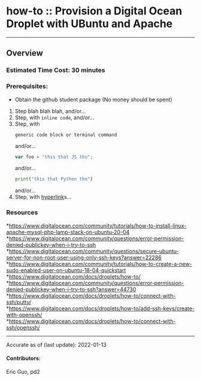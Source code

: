 # how-to :: Provision a Digital Ocean Droplet with UBuntu and Apache 
---
## Overview


### Estimated Time Cost: 30 minutes

### Prerequisites:
- Obtain the github student package (No money should be spent) 

1. Step blah blah blah, and/or...
1. Step, with `inline code`, and/or...
1. Step, with
    ```
    generic code block or terminal command
    ```
   and/or...
    ```javascript
    var foo = "this that JS tho";
    ```
   and/or...
    ```python
    print("this that Python tho")
    ```
   and/or...
1. Step, with [hyperlink](https://xkcd.com)s...


### Resources
*https://www.digitalocean.com/community/tutorials/how-to-install-linux-apache-mysql-php-lamp-stack-on-ubuntu-20-04  
*https://www.digitalocean.com/community/questions/error-permission-denied-publickey-when-i-try-to-ssh  
*https://www.digitalocean.com/community/questions/secure-ubuntu-server-for-non-root-user-using-only-ssh-keys?answer=22286  
*https://www.digitalocean.com/community/tutorials/how-to-create-a-new-sudo-enabled-user-on-ubuntu-18-04-quickstart  
*https://www.digitalocean.com/docs/droplets/how-to/  
*https://www.digitalocean.com/community/questions/error-permission-denied-publickey-when-i-try-to-ssh?answer=44730  
*https://www.digitalocean.com/docs/droplets/how-to/connect-with-ssh/putty/  
*https://www.digitalocean.com/docs/droplets/how-to/add-ssh-keys/create-with-openssh/  
*https://www.digitalocean.com/docs/droplets/how-to/connect-with-ssh/openssh/  


---

Accurate as of (last update): 2022-01-13

#### Contributors:  
Eric Guo, pd2  

